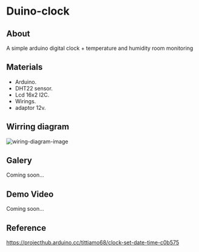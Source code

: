 # Duino-clock
## About
  A simple arduino digital clock + temperature and humidity room monitoring
## Materials
   * Arduino.
   * DHT22 sensor. 
   * Lcd 16x2 I2C.
   * Wirings.
   * adaptor 12v.
## Wirring diagram
  ![wiring-diagram-image](wiring.jpg)
## Galery
  Coming soon...
## Demo Video
  Coming soon...
## Reference
  https://projecthub.arduino.cc/tittiamo68/clock-set-date-time-c0b575
